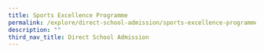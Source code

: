 ```yaml
---
title: Sports Excellence Programme
permalink: /explore/direct-school-admission/sports-excellence-programme/
description: ""
third_nav_title: Direct School Admission
---
```

